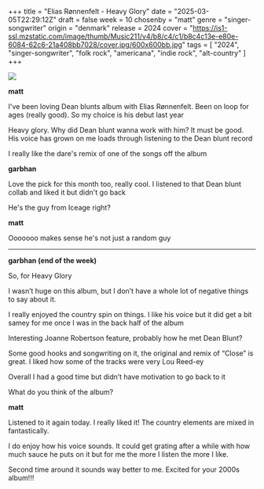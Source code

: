 +++
title = "Elias Rønnenfelt - Heavy Glory"
date = "2025-03-05T22:29:12Z"
draft = false
week = 10
chosenby = "matt"
genre = "singer-songwriter"
origin = "denmark"
release = 2024
cover = "https://is1-ssl.mzstatic.com/image/thumb/Music211/v4/b8/c4/c1/b8c4c13e-e80e-6084-62c6-21a408bb7028/cover.jpg/600x600bb.jpg"
tags = [
    "2024",
    "singer-songwriter",
    "folk rock",
    "americana",
    "indie rock",
    "alt-country"
]
+++

![](https://is1-ssl.mzstatic.com/image/thumb/Music211/v4/b8/c4/c1/b8c4c13e-e80e-6084-62c6-21a408bb7028/cover.jpg/600x600bb.jpg)

**matt**

I've been loving Dean blunts album with Elias Rønnenfelt. Been on loop for ages (really good). So my choice is his debut last year

Heavy glory. Why did Dean blunt wanna work with him? It must be good. His voice has grown on me loads through listening to the Dean blunt record

I really like the dare's remix of one of the songs off the album

**garbhan**

Love the pick for this month too, really cool. I listened to that Dean blunt collab and liked it but didn't go back

He's the guy from Iceage right?

**matt**

Ooooooo makes sense he's not just a random guy

---

**garbhan (end of the week)**

So, for Heavy Glory

I wasn’t huge on this album, but I don’t have a whole lot of negative things to say about it.

I really enjoyed the country spin on things. I like his voice but it did get a bit samey for me once I was in the back half of the album

Interesting Joanne Robertson feature, probably how he met Dean Blunt?

Some good hooks and songwriting on it, the original and remix of “Close” is great. I liked how some of the tracks were very Lou Reed-ey

Overall I had a good time but didn’t have motivation to go back to it

What do you think of the album?

**matt**

Listened to it again today. I really liked it! The country elements are mixed in fantastically.

I do enjoy how his voice sounds. It could get grating after a while with how much sauce he puts on it but for me the more I listen the more I like.

Second time around it sounds way better to me. Excited for your 2000s album!!!
